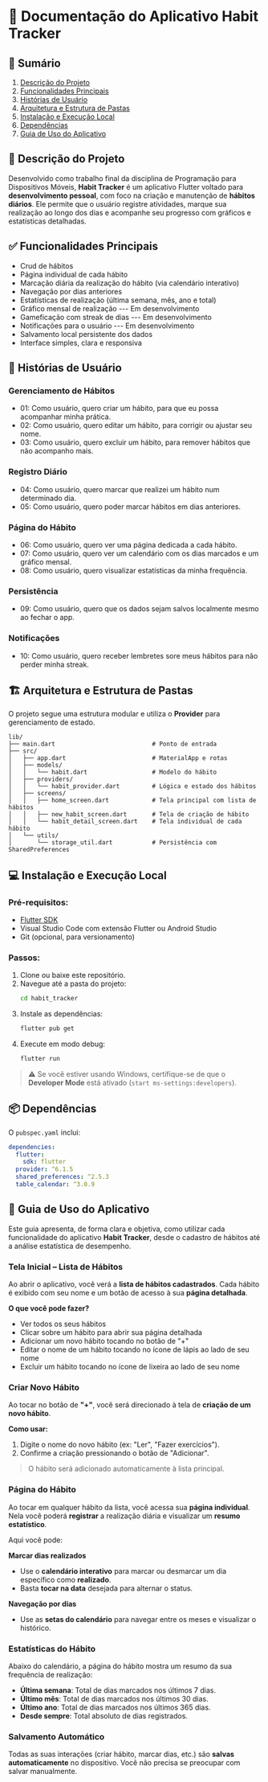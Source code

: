 # 📘 Documentação do Aplicativo Habit Tracker

## 🧾 Sumário

1. [Descrição do Projeto](#descrição-do-projeto)
2. [Funcionalidades Principais](#funcionalidades-principais)
3. [Histórias de Usuário](#histórias-de-usuário)
4. [Arquitetura e Estrutura de Pastas](#arquitetura-e-estrutura-de-pastas)
5. [Instalação e Execução Local](#instalação-e-execução-local)
6. [Dependências](#dependências)
7. [Guia de Uso do Aplicativo](#guia-de-uso-do-aplicativo)

## 📌 Descrição do Projeto

Desenvolvido como trabalho final da disciplina de Programação para Dispositivos Móveis, **Habit Tracker** é um aplicativo Flutter voltado para **desenvolvimento pessoal**, com foco na criação e manutenção de **hábitos diários**. Ele permite que o usuário registre atividades, marque sua realização ao longo dos dias e acompanhe seu progresso com gráficos e estatísticas detalhadas.

## ✅ Funcionalidades Principais

- Crud de hábitos
- Página individual de cada hábito
- Marcação diária da realização do hábito (via calendário interativo)
- Navegação por dias anteriores
- Estatísticas de realização (última semana, mês, ano e total)
- Gráfico mensal de realização --- Em desenvolvimento
- Gameficação com streak de dias --- Em desenvolvimento
- Notificações para o usuário --- Em desenvolvimento
- Salvamento local persistente dos dados
- Interface simples, clara e responsiva

## 👥 Histórias de Usuário

### Gerenciamento de Hábitos

- 01: Como usuário, quero criar um hábito, para que eu possa acompanhar minha prática.
- 02: Como usuário, quero editar um hábito, para corrigir ou ajustar seu nome.
- 03: Como usuário, quero excluir um hábito, para remover hábitos que não acompanho mais.

### Registro Diário

- 04: Como usuário, quero marcar que realizei um hábito num determinado dia.
- 05: Como usuário, quero poder marcar hábitos em dias anteriores.

### Página do Hábito

- 06: Como usuário, quero ver uma página dedicada a cada hábito.
- 07: Como usuário, quero ver um calendário com os dias marcados e um gráfico mensal.
- 08: Como usuário, quero visualizar estatísticas da minha frequência.

### Persistência

- 09: Como usuário, quero que os dados sejam salvos localmente mesmo ao fechar o app.

### Notificações

- 10: Como usuário, quero receber lembretes sore meus hábitos para não perder minha streak.

## 🏗️ Arquitetura e Estrutura de Pastas

O projeto segue uma estrutura modular e utiliza o **Provider** para gerenciamento de estado.

```plaintext
lib/
├── main.dart                           # Ponto de entrada
├── src/
│   ├── app.dart                        # MaterialApp e rotas
│   ├── models/
│   │   └── habit.dart                  # Modelo do hábito
│   ├── providers/
│   │   └── habit_provider.dart         # Lógica e estado dos hábitos
│   ├── screens/
│   │   ├── home_screen.dart            # Tela principal com lista de hábitos
│   │   ├── new_habit_screen.dart       # Tela de criação de hábito
│   │   └── habit_detail_screen.dart    # Tela individual de cada hábito
│   └── utils/
│       └── storage_util.dart           # Persistência com SharedPreferences
```

## 💻 Instalação e Execução Local

### Pré-requisitos:

- [Flutter SDK](https://docs.flutter.dev/get-started/install)
- Visual Studio Code com extensão Flutter ou Android Studio
- Git (opcional, para versionamento)

### Passos:

1. Clone ou baixe este repositório.
2. Navegue até a pasta do projeto:
   ```bash
   cd habit_tracker
   ```
3. Instale as dependências:
   ```bash
   flutter pub get
   ```
4. Execute em modo debug:
   ```bash
   flutter run
   ```

> ⚠️ Se você estiver usando Windows, certifique-se de que o **Developer Mode** está ativado (`start ms-settings:developers`).

## 📦 Dependências

O `pubspec.yaml` inclui:

```yaml
dependencies:
  flutter:
    sdk: flutter
  provider: ^6.1.5
  shared_preferences: ^2.5.3
  table_calendar: ^3.0.9
```

## 🧑 Guia de Uso do Aplicativo

Este guia apresenta, de forma clara e objetiva, como utilizar cada funcionalidade do aplicativo **Habit Tracker**, desde o cadastro de hábitos até a análise estatística de desempenho.

### Tela Inicial – Lista de Hábitos

Ao abrir o aplicativo, você verá a **lista de hábitos cadastrados**. Cada hábito é exibido com seu nome e um botão de acesso à sua **página detalhada**.

**O que você pode fazer?**

- Ver todos os seus hábitos
- Clicar sobre um hábito para abrir sua página detalhada
- Adicionar um novo hábito tocando no botão de "+"
- Editar o nome de um hábito tocando no ícone de lápis ao lado de seu nome
- Excluir um hábito tocando no ícone de lixeira ao lado de seu nome

### Criar Novo Hábito

Ao tocar no botão de **"+"**, você será direcionado à tela de **criação de um novo hábito**.

**Como usar:**

1. Digite o nome do novo hábito (ex: "Ler", "Fazer exercícios").
2. Confirme a criação pressionando o botão de "Adicionar".

> O hábito será adicionado automaticamente à lista principal.

### Página do Hábito

Ao tocar em qualquer hábito da lista, você acessa sua **página individual**. Nela você poderá **registrar** a realização diária e visualizar um **resumo estatístico**.

Aqui você pode:

**Marcar dias realizados**

- Use o **calendário interativo** para marcar ou desmarcar um dia específico como **realizado**.
- Basta **tocar na data** desejada para alternar o status.

**Navegação por dias**

- Use as **setas do calendário** para navegar entre os meses e visualizar o histórico.

### Estatísticas do Hábito

Abaixo do calendário, a página do hábito mostra um resumo da sua frequência de realização:

- **Última semana**: Total de dias marcados nos últimos 7 dias.
- **Último mês**: Total de dias marcados nos últimos 30 dias.
- **Último ano**: Total de dias marcados nos últimos 365 dias.
- **Desde sempre**: Total absoluto de dias registrados.

### Salvamento Automático

Todas as suas interações (criar hábito, marcar dias, etc.) são **salvas automaticamente** no dispositivo. Você não precisa se preocupar com salvar manualmente.
